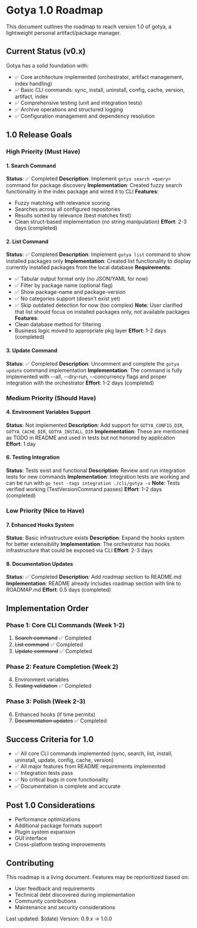 # Gotya 1.0 Roadmap

This document outlines the roadmap to reach version 1.0 of gotya, a lightweight personal artifact/package manager.

## Current Status (v0.x)

Gotya has a solid foundation with:
- ✅ Core architecture implemented (orchestrator, artifact management, index handling)
- ✅ Basic CLI commands: sync, install, uninstall, config, cache, version, artifact, index
- ✅ Comprehensive testing (unit and integration tests)
- ✅ Archive operations and structured logging
- ✅ Configuration management and dependency resolution

## 1.0 Release Goals

### High Priority (Must Have)

#### 1. Search Command
**Status**: ✅ Completed
**Description**: Implement `gotya search <query>` command for package discovery
**Implementation**: Created fuzzy search functionality in the index package and wired it to CLI
**Features**:
- Fuzzy matching with relevance scoring
- Searches across all configured repositories
- Results sorted by relevance (best matches first)
- Clean struct-based implementation (no string manipulation)
**Effort**: 2-3 days (completed)

#### 2. List Command
**Status**: ✅ Completed
**Description**: Implement `gotya list` command to show installed packages only
**Implementation**: Created list functionality to display currently installed packages from the local database
**Requirements**:
- ✅ Tabular output format only (no JSON/YAML for now)
- ✅ Filter by package name (optional flag)
- ✅ Show package-name and package-version
- ✅ No categories support (doesn't exist yet)
- ✅ Skip outdated detection for now (too complex)
**Note**: User clarified that list should focus on installed packages only, not available packages
**Features**:
- Clean database method for filtering
- Business logic moved to appropriate pkg layer
**Effort**: 1-2 days (completed)

#### 3. Update Command
**Status**: ✅ Completed
**Description**: Uncomment and complete the `gotya update` command implementation
**Implementation**: The command is fully implemented with --all, --dry-run, --concurrency flags and proper integration with the orchestrator
**Effort**: 1-2 days (completed)

### Medium Priority (Should Have)

#### 4. Environment Variables Support
**Status**: Not implemented
**Description**: Add support for `GOTYA_CONFIG_DIR`, `GOTYA_CACHE_DIR`, `GOTYA_INSTALL_DIR`
**Implementation**: These are mentioned as TODO in README and used in tests but not honored by application
**Effort**: 1 day

#### 6. Testing Integration
**Status**: Tests exist and functional
**Description**: Review and run integration tests for new commands
**Implementation**: Integration tests are working and can be run with `go test -tags integration ./cli/gotya -v`
**Note**: Tests verified working (TestVersionCommand passes)
**Effort**: 1-2 days (completed)

### Low Priority (Nice to Have)

#### 7. Enhanced Hooks System
**Status**: Basic infrastructure exists
**Description**: Expand the hooks system for better extensibility
**Implementation**: The orchestrator has hooks infrastructure that could be exposed via CLI
**Effort**: 2-3 days

#### 8. Documentation Updates
**Status**: ✅ Completed
**Description**: Add roadmap section to README.md
**Implementation**: README already includes roadmap section with link to ROADMAP.md
**Effort**: 0.5 days (completed)

## Implementation Order

### Phase 1: Core CLI Commands (Week 1-2)
1. ~~Search command~~ ✅ Completed
2. ~~List command~~ ✅ Completed
3. ~~Update command~~ ✅ Completed

### Phase 2: Feature Completion (Week 2)
4. Environment variables
5. ~~Testing validation~~ ✅ Completed

### Phase 3: Polish (Week 2-3)
6. Enhanced hooks (if time permits)
7. ~~Documentation updates~~ ✅ Completed

## Success Criteria for 1.0

- ✅ All core CLI commands implemented (sync, search, list, install, uninstall, update, config, cache, version)
- ✅ All major features from README requirements implemented
- ✅ Integration tests pass
- ✅ No critical bugs in core functionality
- ✅ Documentation is complete and accurate

## Post 1.0 Considerations

- Performance optimizations
- Additional package formats support
- Plugin system expansion
- GUI interface
- Cross-platform testing improvements

## Contributing

This roadmap is a living document. Features may be reprioritized based on:
- User feedback and requirements
- Technical debt discovered during implementation
- Community contributions
- Maintenance and security considerations

Last updated: $(date)
Version: 0.9.x → 1.0.0

